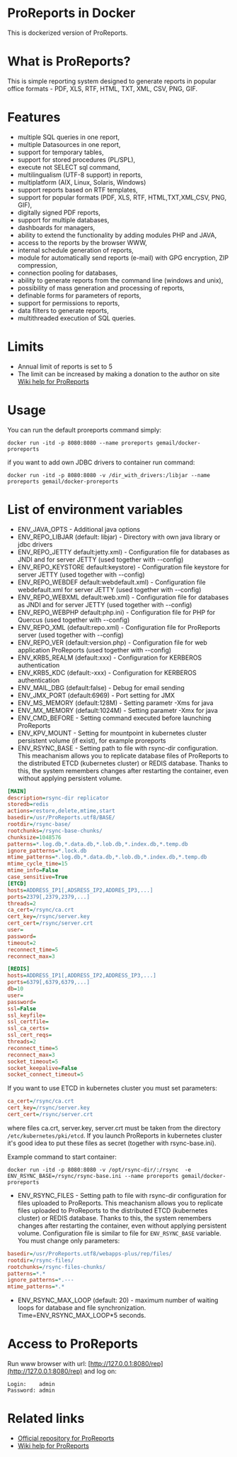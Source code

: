 # ProReports in Docker

This is dockerized version of ProReports.

# What is ProReports?

This is simple reporting system  designed to generate reports in popular office formats - PDF, XLS, RTF, HTML, TXT, XML, CSV, PNG, GIF. 

# Features

* multiple SQL queries in one report,
* multiple Datasources in one report,
* support for temporary tables,
* support for stored procedures (PL/SPL),
* execute not SELECT sql command,
* multilingualism (UTF-8 support) in reports,
* multiplatform (AIX, Linux, Solaris, Windows)
* support reports based on RTF templates,
* support for popular formats (PDF, XLS, RTF, HTML,TXT,XML,CSV, PNG, GIF),
* digitally signed PDF reports,
* support for multiple databases,
* dashboards for managers,
* ability to extend the functionality by adding modules PHP and JAVA,
* access to the reports by the browser WWW,
* internal schedule generation of reports,
* module for automatically send reports (e-mail) with GPG encryption, ZIP compression,
* connection pooling for databases,
* ability to generate reports from the command line (windows and unix),
* possibility of mass generation and processing of reports,
* definable forms for parameters of reports,
* support for permissions to reports,
* data filters to generate reports,
* multithreaded execution of SQL queries.

# Limits

* Annual limit of reports is set to 5 
* The limit can be increased by making a donation to the author on site [Wiki help for ProReports](https://gemail.ogicom.pl/pmwiki_en/)

# Usage
You can run the default proreports command simply:

```
docker run -itd -p 8080:8080 --name proreports gemail/docker-proreports
```

if you want to add own JDBC drivers to container run command: 

```
docker run -itd -p 8080:8080 -v /dir_with_drivers:/libjar --name proreports gemail/docker-proreports
```
# List of environment variables

* ENV_JAVA_OPTS - Additional java options
* ENV_REPO_LIBJAR (default: libjar) -  Directory with own java library or jdbc drivers
* ENV_REPO_JETTY default:jetty.xml) - Configuration file for databases as JNDI and for server JETTY (used together with --config)
* ENV_REPO_KEYSTORE default:keystore) - Configuration file  keystore  for server JETTY (used together with --config)
* ENV_REPO_WEBDEF default:webdefault.xml) - Configuration file webdefault.xml for server JETTY (used together with --config)
* ENV_REPO_WEBXML default:web.xml) - Configuration file for databases as JNDI and for server JETTY (used together with --config)
* ENV_REPO_WEBPHP default:php.ini) - Configuration file for PHP for Quercus (used together with --config)
* ENV_REPO_XML (default:repo.xml) - Configuration file for ProReports server (used together with --config)
* ENV_REPO_VER (default:version.php) - Configuration file for web application ProReports (used together with --config)
* ENV_KRB5_REALM (default:xxx) - Configuration for KERBEROS authentication
* ENV_KRB5_KDC (default:-xxx) - Configuration for KERBEROS authentication
* ENV_MAIL_DBG (default:false) - Debug for email sending
* ENV_JMX_PORT (default:6969) - Port setting for JMX
* ENV_MS_MEMORY (default:128M) - Setting parametr -Xms for java
* ENV_MX_MEMORY (default:1024M) - Setting parametr -Xmx for java
* ENV_CMD_BEFORE - Setting command executed before launching ProReports 
* ENV_KPV_MOUNT - Setting for mountpoint in kubernetes cluster persistent volume (if exist), for example proreports 
* ENV_RSYNC_BASE - Setting path to file with rsync-dir configuration. This meachanism allows you to replicate database files of ProReports to the distributed ETCD (kubernetes cluster) or REDIS database. Thanks to this, the system remembers changes after restarting the container, even without applying persistent volume.

```ini
[MAIN]
description=rsync-dir replicator
storedb=redis
actions=restore,delete,mtime,start
basedir=/usr/ProReports.utf8/BASE/
rootdir=/rsync-base/
rootchunks=/rsync-base-chunks/
chunksize=1048576
patterns=*.log.db,*.data.db,*.lob.db,*.index.db,*.temp.db
ignore_patterns=*.lock.db
mtime_patterns=*.log.db,*.data.db,*.lob.db,*.index.db,*.temp.db
mtime_cycle_time=15
mtime_info=False
case_sensitive=True
[ETCD]
hosts=ADDRESS_IP1[,ADSRESS_IP2,ADDRES_IP3,...] 
ports=2379[,2379,2379,...]
threads=2
ca_cert=/rsync/ca.crt
cert_key=/rsync/server.key
cert_cert=/rsync/server.crt
user=
password=
timeout=2
reconnect_time=5
reconnect_max=3

[REDIS]
hosts=ADDRESS_IP1[,ADDRESS_IP2,ADDRESS_IP3,...]
ports=6379[,6379,6379,...]
db=10
user=
password=
ssl=False
ssl_keyfile=
ssl_certfile=
ssl_ca_certs=
ssl_cert_reqs=
threads=2
reconnect_time=5
reconnect_max=3
socket_timeout=5
socket_keepalive=False
socket_connect_timeout=5
```

If you want to use ETCD in kubernetes cluster you must set parameters:

```ini
ca_cert=/rsync/ca.crt
cert_key=/rsync/server.key
cert_cert=/rsync/server.crt
```

where files ca.crt, server.key, server.crt must be taken from the directory `/etc/kubernetes/pki/etcd`. If you launch ProReports in kubernetes cluster it's good idea to put these files as secret (together with rsync-base.ini).

Example command to start container:
```
docker run -itd -p 8080:8080 -v /opt/rsync-dir/:/rsync  -e ENV_RSYNC_BASE=/rsync/rsync-base.ini --name proreports gemail/docker-proreports
```

* ENV_RSYNC_FILES - Setting path to file with rsync-dir configuration for files uploaded to ProReports. This meachanism allows you to replicate  files uploaded to ProReports to the distributed ETCD (kubernetes cluster) or REDIS database. Thanks to this, the system remembers changes after restarting the container, even without applying persistent volume. Configuration file is similar to file for `ENV_RSYNC_BASE` variable. You must change only parameters:

```ini
basedir=/usr/ProReports.utf8/webapps-plus/rep/files/
rootdir=/rsync-files/
rootchunks=/rsync-files-chunks/
patterns=*.*
ignore_patterns=*.---
mtime_patterns=*.*
```

* ENV_RSYNC_MAX_LOOP (default: 20) - maximum number of waiting loops for database and file synchronization. Time=ENV_RSYNC_MAX_LOOP*5 seconds.   

# Access to ProReports 

Run www browser with url: [http://127.0.0.1:8080/rep](http://127.0.0.1:8080/rep) and log on:

```
Login:    admin
Password: admin
```

# Related links

* [Official repository for ProReports](https://sourceforge.net/projects/proreports/?source=navbar)
* [Wiki help for ProReports](https://gemail.ogicom.pl/pmwiki_en/)
